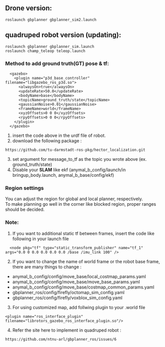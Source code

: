 ## Drone version:
```
roslaunch gbplanner gbplanner_sim2.launch
```


## quadruped robot version (updating):
```
roslaunch gbplanner gbplanner_sim.launch
roslaunch champ_teleop teleop.launch

```

### Method to add ground truth(GT) pose & tf:
```
  <gazebo>
    <plugin name="p3d_base_controller" filename="libgazebo_ros_p3d.so">
      <alwaysOn>true</alwaysOn>
      <updateRate>50.0</updateRate>
      <bodyName>base</bodyName>
      <topicName>ground_truth/state</topicName>
      <gaussianNoise>0.01</gaussianNoise>
      <frameName>world</frameName>
      <xyzOffsets>0 0 0</xyzOffsets>
      <rpyOffsets>0 0 0</rpyOffsets>
    </plugin>
  </gazebo>
```

1. insert the code above in the urdf file of robot.   
2. download the following package :     
```
https://github.com/tu-darmstadt-ros-pkg/hector_localization.git
```
3. set argument for message_to_tf as the topic you wrote above (ex. ground_truth/state)
4. Disable your **SLAM** like ekf (anymal_b_config/launch/in bringup_body.launch, anymal_b_base/config/ekf)

### Region settings
You can adjust the region for global and local planner, respectively.    
To make planning go well in the corner like blocked region, proper ranges should be decided.

### Note: 
1. If you want to additional static tf between frames, insert the code like following in your launch file
```
  <node pkg="tf" type="static_transform_publisher" name="tf_1" args="0.0 0 0.0 0.0 0.0 0.0 /base /imu_link 100" />
```

2. If you want to change the name of world frame or the robot base frame, there are many things to change :   
- anymal_b_config/config/move_base/local_costmap_params.yaml   
- anymal_b_config/config/move_base/move_base_params.yaml
- anymal_b_config/config/move_base/costmap_common_params.yaml
- gbplanner_ros/config/firefly/octomap_sim_config.yaml
- gbplanner_ros/config/firefly/voxblox_sim_config.yaml

3. For using customized map, add follwing plugin to your .world file
```
<plugin name="ros_interface_plugin" filename="librotors_gazebo_ros_interface_plugin.so"/>
```

4. Refer the site here to implement in quadruped robot : 
```
https://github.com/ntnu-arl/gbplanner_ros/issues/6 
```
